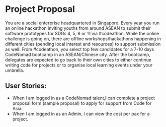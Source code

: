 # Project Proposal 

You are a social enterprise headquartered in Singapore. Every year you run an online hackathon inviting youths from around ASEAN to submit their software prototypes for SDGs 4, 5, 8 or 11 via #codeathon. While the online challenge is going on, there are offline workshops/hackathons happening in different cities (pending local interest and resources) to support submission as well. From #codeathon, you select top few candidates for a 7-10 days CodeNomad bootcamp in an ASEAN/Chinese city. After the bootcamp, delegates are expected to go back to their own cities to either continue writing code for projects or to organise local learning events under your umbrella.  

## User Stories: 

* When I am logged in as a CodeNomad talent,I can complete a project proposal form (sample proposal) to apply for support from Code for Asia. 
* When I am logged in as an Admin, I can view the cost per pax for a project.